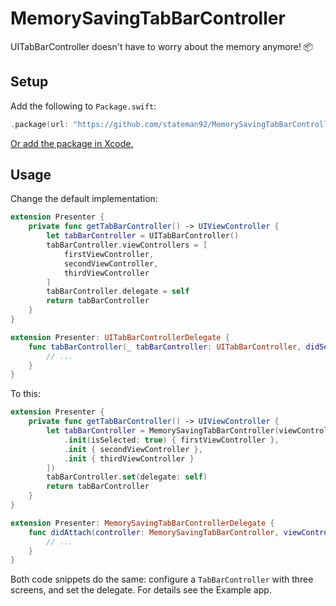 # MemorySavingTabBarController
UITabBarController doesn't have to worry about the memory anymore! 📦

## Setup

Add the following to `Package.swift`:

```swift
.package(url: "https://github.com/stateman92/MemorySavingTabBarController", exact: .init(0, 0, 2))
```

[Or add the package in Xcode.](https://developer.apple.com/documentation/xcode/adding-package-dependencies-to-your-app)

## Usage

Change the default implementation:

```swift
extension Presenter {
    private func getTabBarController() -> UIViewController {
        let tabBarController = UITabBarController()
        tabBarController.viewControllers = [
            firstViewController,
            secondViewController,
            thirdViewController
        ]
        tabBarController.delegate = self
        return tabBarController
    }
}

extension Presenter: UITabBarControllerDelegate {
    func tabBarController(_ tabBarController: UITabBarController, didSelect viewController: UIViewController) {
        // ...
    }
}
```

To this:

```swift
extension Presenter {
    private func getTabBarController() -> UIViewController {
        let tabBarController = MemorySavingTabBarController(viewControllers: [
            .init(isSelected: true) { firstViewController },
            .init { secondViewController },
            .init { thirdViewController }
        ])
        tabBarController.set(delegate: self)
        return tabBarController
    }
}

extension Presenter: MemorySavingTabBarControllerDelegate {
    func didAttach(controller: MemorySavingTabBarController, viewController: UIViewController, at index: Int) {
        // ...
    }
}
```

Both code snippets do the same: configure a `TabBarController` with three screens, and set the delegate.
For details see the Example app.
